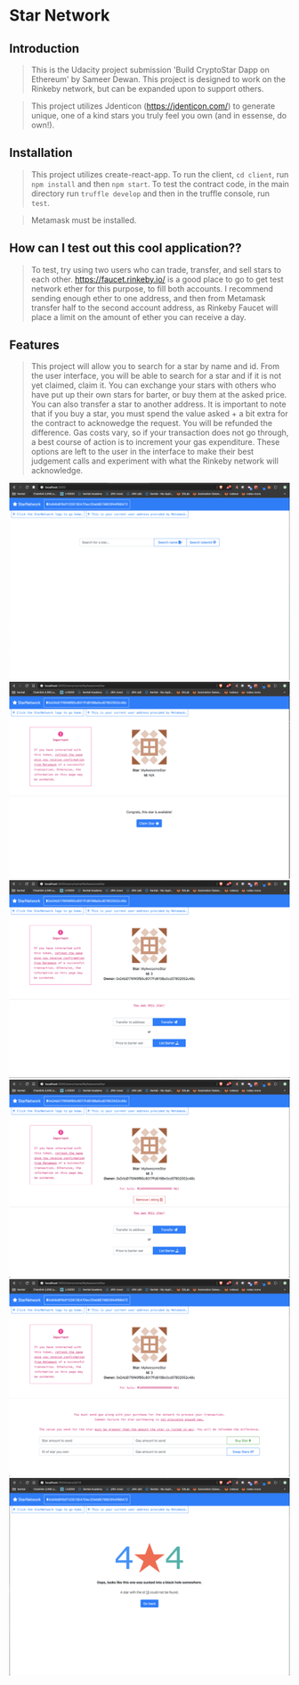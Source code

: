 # Star Network

## Introduction

> This is the Udacity project submission 'Build CryptoStar Dapp on Ethereum' by Sameer Dewan. This project is designed to work on the Rinkeby network, but can be expanded upon to support others.

> This project utilizes Jdenticon (https://jdenticon.com/) to generate unique, one of a kind stars you truly feel you own (and in essense, do own!).


## Installation

> This project utilizes create-react-app. To run the client, ``cd client``, run ``npm install`` and then ``npm start``. To test the contract code, in the main directory run ``truffle develop`` and then in the truffle console, run ``test``.

> Metamask must be installed.

## How can I test out this cool application??

> To test, try using two users who can trade, transfer, and sell stars to each other. https://faucet.rinkeby.io/ is a good place to go to get test network ether for this purpose, to fill both accounts. I recommend sending enough ether to one address, and then from Metamask transfer half to the second account address, as Rinkeby Faucet will place a limit on the amount of ether you can receive a day.

## Features

> This project will allow you to search for a star by name and id. From the user interface, you will be able to search for a star and if it is not yet claimed, claim it. You can exchange your stars with others who have put up their own stars for barter, or buy them at the asked price. You can also transfer a star to another address. It is important to note that if you buy a star, you must spend the value asked + a bit extra for the contract to acknowedge the request. You will be refunded the difference. Gas costs vary, so if your transaction does not go through, a best course of action is to increment your gas expenditure. These options are left to the user in the interface to make their best judgement calls and experiment with what the Rinkeby network will acknowledge. 

![](./screens/1.png)
![](./screens/2.png)
![](./screens/3.png)
![](./screens/4.png)
![](./screens/5.png)
![](./screens/6.png)